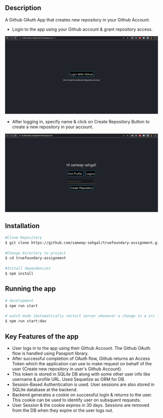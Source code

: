 ## Description

A Github OAuth App that creates new repository in your Github Account.

- Login to the app using your Github account & grant repository access.

![Screenshot](./screenshots/loginpage.PNG)

- After logging in, specify name & click on Create Repository Button to create a new repository in your account.

![Screenshot](./screenshots/homepage.PNG)

## Installation

```bash
#Clone Repository
$ git clone https://github.com/sameep-sehgal/truefoundary-assignment.git

#Change Directory to project
$ cd truefoundary-assignment

#Install dependencies
$ npm install
```

## Running the app

```bash
# development
$ npm run start

# watch mode {Automatically restart server whenever a change in a src file is saved}
$ npm run start:dev
```

## Key Features of the app
- User logs in to the app using their Github Account. The Github OAuth flow is handled using Passport library.
- After successful completion of OAuth flow, Github returns an Access Token which the application can use to make request on behalf of the user {Create new repository in user's Github Account}.
- This token is stored in SQLite DB along with some other user info like username & profile URL. Used Sequelize as ORM for DB.
- Session-Based Authentication is used. User sessions are also stored in SQLite database at the backend.
- Backend generates a cookie on successful login & returns to the user. This cookie can be used to identify user on subsquent requests.
- User Session & the cookie expires in 30 days. Sessions are removed from the DB when they expire or the user logs out.